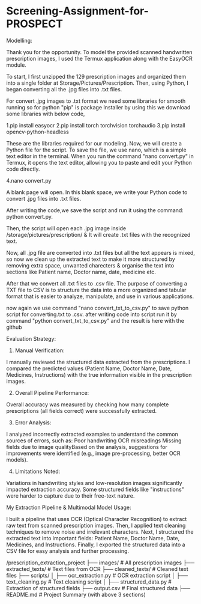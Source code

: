 # Screening-Assignment-for-PROSPECT
Modelling:

Thank you for the opportunity.
To model the provided scanned handwritten prescription images, I used the Termux application along with the EasyOCR module.

To start, I first unzipped the 129 prescription images and organized them into a single folder at Storage/Pictures/Prescription. Then, using Python, I began converting all the .jpg files into .txt files.

For convert .jpg images to .txt format we need some libraries for smooth running so for python "pip" is package Installer by using this we download some libraries with below code,

1.pip install easyocr
2.pip install torch torchvision torchaudio
3.pip install opencv-python-headless

These are the libraries required for our modeling. Now, we will create a Python file for the script. To save the file, we use nano, which is a simple text editor in the terminal. When you run the command "nano convert.py" in Termux, it opens the text editor, allowing you to paste and edit your Python code directly.

4.nano convert.py

A blank page will open. In this blank space, we write your Python code to convert .jpg files into .txt files. 

After writing the code,we save the script and run it using the command: python convert.py.

Then, the script will open each .jpg image inside /storage/pictures/prescription/ & It will create .txt files with the recognized text.

Now, all .jpg file are converted into .txt files but all the text appears is mixed, so now we clean up the extracted text to make it more structured by removing extra space, unwanted charecters & organise the text into sections like Patient name, Doctor name, date, medicine etc.

After that we convert all .txt files to .csv file. The purpose of converting a TXT file to CSV is to structure the data into a more organized and tabular format that is easier to analyze, manipulate, and use in various applications.

now again we use command "nano convert_txt_to_csv.py" to save python script for converting.txt to .csv. after writing code into script run it by command "python convert_txt_to_csv.py" and the result is here with the github 






Evaluation Strategy:

1. Manual Verification:

I manually reviewed the structured data extracted from the prescriptions.
I compared the predicted values (Patient Name, Doctor Name, Date, Medicines, Instructions) with the true information visible in the prescription images.

2. Overall Pipeline Performance:

Overall accuracy was measured by checking how many complete prescriptions (all fields correct) were successfully extracted.

3. Error Analysis:

I analyzed incorrectly extracted examples to understand the common sources of errors, such as:
Poor handwriting OCR misreadings Missing fields due to image qualityBased on the analysis, suggestions for improvements were identified (e.g., image pre-processing, better OCR models).

4. Limitations Noted:

Variations in handwriting styles and low-resolution images significantly impacted extraction accuracy.
Some structured fields like "instructions" were harder to capture due to their free-text nature.

My Extraction Pipeline & Multimodal Model Usage: 

I built a pipeline that uses OCR (Optical Character Recognition) to extract raw text from scanned prescription images.
Then, I applied text cleaning techniques to remove noise and irrelevant characters.
Next, I structured the extracted text into important fields: Patient Name, Doctor Name, Date, Medicines, and Instructions.
Finally, I exported the structured data into a CSV file for easy analysis and further processing.


/prescription_extraction_project
    ├── images/                # All prescription images
    ├── extracted_texts/        # Text files from OCR
    ├── cleaned_texts/          # Cleaned text files
    ├── scripts/
    │    ├── ocr_extraction.py  # OCR extraction script
    │    ├── text_cleaning.py   # Text cleaning script
    │    ├── structured_data.py # Extraction of structured fields
    ├── output.csv              # Final structured data
    ├── README.md               # Project Summary (with above 3 sections)
